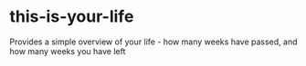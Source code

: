 # this-is-your-life
Provides a simple overview of your life - how many weeks have passed, and how many weeks you have left
